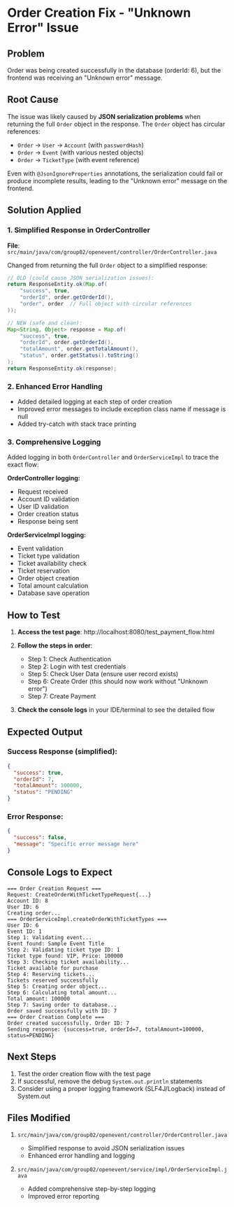 # Order Creation Fix - "Unknown Error" Issue

## Problem
Order was being created successfully in the database (orderId: 6), but the frontend was receiving an "Unknown error" message.

## Root Cause
The issue was likely caused by **JSON serialization problems** when returning the full `Order` object in the response. The `Order` object has circular references:
- `Order` → `User` → `Account` (with `passwordHash`)
- `Order` → `Event` (with various nested objects)
- `Order` → `TicketType` (with event reference)

Even with `@JsonIgnoreProperties` annotations, the serialization could fail or produce incomplete results, leading to the "Unknown error" message on the frontend.

## Solution Applied

### 1. Simplified Response in OrderController
**File**: `src/main/java/com/group02/openevent/controller/OrderController.java`

Changed from returning the full `Order` object to a simplified response:
```java
// OLD (could cause JSON serialization issues):
return ResponseEntity.ok(Map.of(
    "success", true, 
    "orderId", order.getOrderId(),
    "order", order  // Full object with circular references
));

// NEW (safe and clean):
Map<String, Object> response = Map.of(
    "success", true, 
    "orderId", order.getOrderId(),
    "totalAmount", order.getTotalAmount(),
    "status", order.getStatus().toString()
);
return ResponseEntity.ok(response);
```

### 2. Enhanced Error Handling
- Added detailed logging at each step of order creation
- Improved error messages to include exception class name if message is null
- Added try-catch with stack trace printing

### 3. Comprehensive Logging
Added logging in both `OrderController` and `OrderServiceImpl` to trace the exact flow:

**OrderController logging:**
- Request received
- Account ID validation
- User ID validation
- Order creation status
- Response being sent

**OrderServiceImpl logging:**
- Event validation
- Ticket type validation
- Ticket availability check
- Ticket reservation
- Order object creation
- Total amount calculation
- Database save operation

## How to Test

1. **Access the test page**: http://localhost:8080/test_payment_flow.html

2. **Follow the steps in order**:
   - Step 1: Check Authentication
   - Step 2: Login with test credentials
   - Step 5: Check User Data (ensure user record exists)
   - Step 6: Create Order (this should now work without "Unknown error")
   - Step 7: Create Payment

3. **Check the console logs** in your IDE/terminal to see the detailed flow

## Expected Output

### Success Response (simplified):
```json
{
  "success": true,
  "orderId": 7,
  "totalAmount": 100000,
  "status": "PENDING"
}
```

### Error Response:
```json
{
  "success": false,
  "message": "Specific error message here"
}
```

## Console Logs to Expect
```
=== Order Creation Request ===
Request: CreateOrderWithTicketTypeRequest{...}
Account ID: 8
User ID: 6
Creating order...
=== OrderServiceImpl.createOrderWithTicketTypes ===
User ID: 6
Event ID: 1
Step 1: Validating event...
Event found: Sample Event Title
Step 2: Validating ticket type ID: 1
Ticket type found: VIP, Price: 100000
Step 3: Checking ticket availability...
Ticket available for purchase
Step 4: Reserving tickets...
Tickets reserved successfully
Step 5: Creating order object...
Step 6: Calculating total amount...
Total amount: 100000
Step 7: Saving order to database...
Order saved successfully with ID: 7
=== Order Creation Complete ===
Order created successfully. Order ID: 7
Sending response: {success=true, orderId=7, totalAmount=100000, status=PENDING}
```

## Next Steps

1. Test the order creation flow with the test page
2. If successful, remove the debug `System.out.println` statements
3. Consider using a proper logging framework (SLF4J/Logback) instead of System.out

## Files Modified

1. `src/main/java/com/group02/openevent/controller/OrderController.java`
   - Simplified response to avoid JSON serialization issues
   - Enhanced error handling and logging

2. `src/main/java/com/group02/openevent/service/impl/OrderServiceImpl.java`
   - Added comprehensive step-by-step logging
   - Improved error reporting


